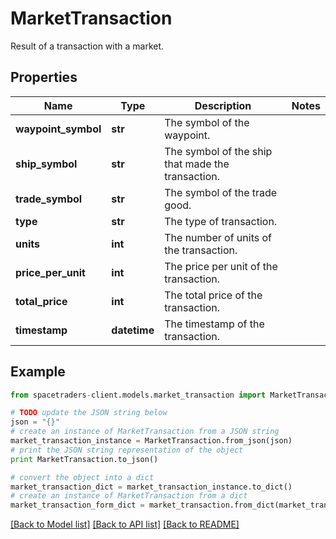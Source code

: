 # MarketTransaction

Result of a transaction with a market.

## Properties

Name | Type | Description | Notes
------------ | ------------- | ------------- | -------------
**waypoint_symbol** | **str** | The symbol of the waypoint. | 
**ship_symbol** | **str** | The symbol of the ship that made the transaction. | 
**trade_symbol** | **str** | The symbol of the trade good. | 
**type** | **str** | The type of transaction. | 
**units** | **int** | The number of units of the transaction. | 
**price_per_unit** | **int** | The price per unit of the transaction. | 
**total_price** | **int** | The total price of the transaction. | 
**timestamp** | **datetime** | The timestamp of the transaction. | 

## Example

```python
from spacetraders-client.models.market_transaction import MarketTransaction

# TODO update the JSON string below
json = "{}"
# create an instance of MarketTransaction from a JSON string
market_transaction_instance = MarketTransaction.from_json(json)
# print the JSON string representation of the object
print MarketTransaction.to_json()

# convert the object into a dict
market_transaction_dict = market_transaction_instance.to_dict()
# create an instance of MarketTransaction from a dict
market_transaction_form_dict = market_transaction.from_dict(market_transaction_dict)
```
[[Back to Model list]](../README.md#documentation-for-models) [[Back to API list]](../README.md#documentation-for-api-endpoints) [[Back to README]](../README.md)


